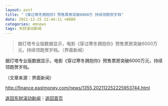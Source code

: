 ```yaml
---
layout: post
title: "《穿过寒冬拥抱你》预售票房突破6000万 持续领跑贺岁档"
date: 2021-12-25 22:44:11 +0800
categories: emnews
tags: 东财滚动新闻
---
```

> 据灯塔专业版数据显示，电影《穿过寒冬拥抱你》预售票房突破6000万元，持续领跑贺岁档。（界面新闻）

<p>据灯塔专业版数据显示，电影《穿过寒冬拥抱你》预售票房突破6000万元，持续领跑贺岁档。</p><p class="em_media">（文章来源：界面新闻）</p>

<http://finance.eastmoney.com/news/1355,202112252225953744.html>

[返回东财滚动新闻](//finews.withounder.com/emnews/)｜[返回首页](//finews.withounder.com/)